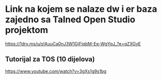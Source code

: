 # Link na kojem se nalaze dw i er baza zajedno sa Talned Open Studio projektom
https://1drv.ms/u/s!AuuCa0nJ3W1GjFiqbM-Ee-WgYqJ_?e=qZXGvE 
## Tutorijal za TOS (10 dijelova)
https://www.youtube.com/watch?v=3gXs1g9s1bg